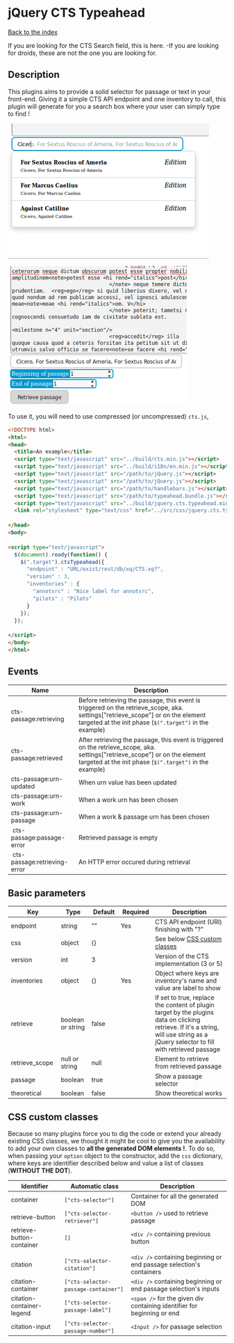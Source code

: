 jQuery CTS Typeahead
===

[Back to the index](../../README.md)

If you are looking for the CTS Search field, this is here. -If you are looking for droids, these are not the one you are looking for.

## Description

This plugins aims to provide a solid selector for passage or text in your front-end. Giving it a simple CTS API endpoint and one inventory to call, this plugin will generate for you a search box where your user can simply type to find !

![List when typing](../img/screenshot.jquery.cts.typeahead.list.png)

![After retrieval](../img/screenshot.jquery.cts.typeahead.retrieved.png)

To use it, you will need to use compressed (or uncompressed) `cts.js`, 

```html
<!DOCTYPE html>
<html>
<head>
  <title>An example</title>
  <script type="text/javascript" src="../build/cts.min.js"></script>
  <script type="text/javascript" src="../build/i18n/en.min.js"></script>
  <script type="text/javascript" src="/path/to/jQuery.js"></script>
  <script type="text/javascript" src="/path/to/jQuery.js"></script>
  <script type="text/javascript" src="/path/to/handlebars.js"></script>
  <script type="text/javascript" src="/path/to/typeahead.bundle.js"></script>
  <script type="text/javascript" src="../build/jquery.cts.typeahead.min.js"></script>
  <link rel="stylesheet" type="text/css" href="../src/css/jquery.cts.typeahead.css" />

</head>
<body>

<script type="text/javascript">
  $(document).ready(function() {
    $(".target").ctsTypeahead({
      "endpoint" : "URL/exist/rest/db/xq/CTS.xq?",
      "version" : 3,
      "inventories" : {
        "annotsrc" : "Nice label for annotsrc",
        "pilots" : "Pilots"
      }
    });
  });

</script>
</body>
</html>
```

## Events

| Name                         | Description
|------------------------------|---------------------------------
| cts-passage:retrieving       | Before retrieving the passage, this event is triggered on the retrieve_scope, aka. settings["retrieve_scope"] or on the element targeted at the init phase (`$(".target")` in the example)
| cts-passage:retrieved        | After retrieving the passage, this event is triggered on the retrieve_scope, aka. settings["retrieve_scope"] or on the element targeted at the init phase (`$(".target")` in the example)
| cts-passage:urn-updated      | When urn value has been updated
| cts-passage:urn-work         | When a work urn has been chosen
| cts-passage:urn-passage      | When a work & passage urn has been chosen
| cts-passage:passage-error    | Retrieved passage is empty
| cts-passage:retrieving-error | An HTTP error occured during retrieval

## Basic parameters

| Key            | Type              | Default | Required | Description
|----------------|-------------------|---------|----------|------------------
| endpoint       | string            |    ""   |    Yes   | CTS API endpoint (URI) finishing with "?"
| css            | object            |    {}   |          | See below [CSS custom classes](#css-custom-classes)
| version        | int               |    3    |          | Version of the CTS implementation (3 or 5)
| inventories    | object            |    {}   |    Yes   | Object where keys are inventory's name and value are label to show
| retrieve       | boolean or string | false   |          | If set to true, replace the content of plugin target by the plugins data on clicking retrieve. If it's a string, will use string as a jQuery selector to fill with retrieved passage
| retrieve_scope | null or string    | null    |          | Element to retrieve from retrieved passage
| passage        | boolean           |  true   |          | Show a passage selector
| theoretical    | boolean           | false   |          | Show theoretical works

## CSS custom classes

Because so many plugins force you to dig the code or extend your already existing CSS classes, we thought it might be cool to give you the availability to add your own classes to **all the generated DOM elements !**. To do so, when passing your `option` object to the constructor, add the `css` dictionary, where keys are identifier described below and value a list of classes (**WITHOUT THE DOT**).

|      Identifier           |  Automatic class                     | Description
|---------------------------|--------------------------------------|--------------
| container                 | `["cts-selector"]`                   | Container for all the generated DOM
| retrieve-button           | `["cts-selector-retriever"]`         | `<button />` used to retrieve passage
| retrieve-button-container | `[]`                                 | `<div />` containing previous button
|                           |                                      |
| citation                  | `["cts-selector-citation"]`          | `<div />` containing beginning or end passage selection's containers
| citation-container        | `["cts-selector-passage-container"]` | `<div />` containing beginning or end passage selection's inputs
| citation-container-legend | `["cts-selector-passage-label"]`     | `<span />` for the given div containing identifier for beginning or end
| citation-input            | `["cts-selector-passage-number"]`    | `<Input />` for passage selection